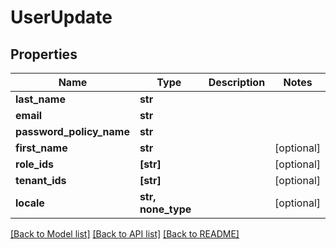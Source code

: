 # UserUpdate


## Properties
Name | Type | Description | Notes
------------ | ------------- | ------------- | -------------
**last_name** | **str** |  | 
**email** | **str** |  | 
**password_policy_name** | **str** |  | 
**first_name** | **str** |  | [optional] 
**role_ids** | **[str]** |  | [optional] 
**tenant_ids** | **[str]** |  | [optional] 
**locale** | **str, none_type** |  | [optional] 

[[Back to Model list]](../README.md#documentation-for-models) [[Back to API list]](../README.md#documentation-for-api-endpoints) [[Back to README]](../README.md)


